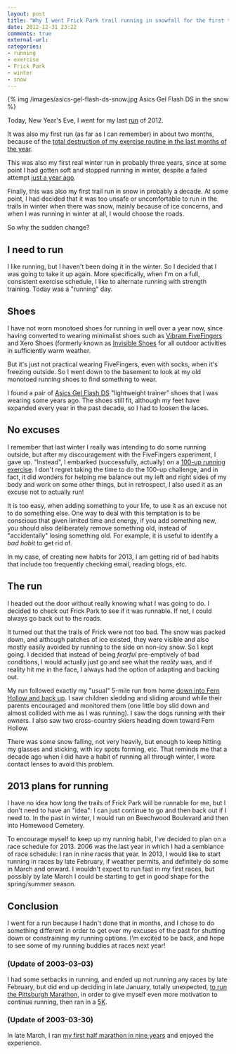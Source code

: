 ```yaml
---
layout: post
title: "Why I went Frick Park trail running in snowfall for the first time in a decade"
date: 2012-12-31 23:22
comments: true
external-url: 
categories: 
- running
- exercise
- Frick Park
- winter
- snow
---
```

{% img /images/asics-gel-flash-ds-snow.jpg Asics Gel Flash DS in the snow %}

Today, New Year's Eve, I went for my last [run](/blog/categories/running/) of 2012.

It was also my first run (as far as I can remember) in about two months, because of the [total destruction of my exercise routine in the last months of the year](/blog/2012/12/28/meditations-on-climbing-the-36-floors-of-the-pitt-cathedral-of-learning/).

This was also my first real winter run in probably three years, since at some point I had gotten soft and stopped running in winter, despite a failed attempt [just a year ago](/blog/2012/01/02/new-experiment-for-a-new-year-winter-running-in-vibram-fivefingers-shoes/).

Finally, this was also my first trail run in snow in probably a decade. At some point, I had decided that it was too unsafe or uncomfortable to run in the trails in winter when there was snow, mainly because of ice concerns, and when I was running in winter at all, I would choose the roads.

So why the sudden change?

<!--more-->

## I need to run

I like running, but I haven't been doing it in the winter. So I decided that I was going to take it up again. More specifically, when I'm on a full, consistent exercise schedule, I like to alternate running with strength training. Today was a "running" day.

## Shoes

I have not worn monotoed shoes for running in well over a year now, since having converted to wearing minimalist shoes such as [Vibram FiveFingers](/blog/categories/fivefingers/) and Xero Shoes (formerly known as [Invisible Shoes](/blog/categories/invisible-shoes/) for all outdoor activities in sufficiently warm weather.

But it's just not practical wearing FiveFingers, even with socks, when it's freezing outside. So I went down to the basement to look at my old monotoed running shoes to find something to wear.

I found a pair of [Asics Gel Flash DS](http://www.roadrunnersports.com/rrs/products/ASC754/) "lightweight trainer" shoes that I was wearing some years ago. The shoes still fit, although my feet have expanded every year in the past decade, so I had to loosen the laces.

## No excuses

I remember that last winter I really was intending to do some running outside, but after my discouragement with the FiveFingers experiment, I gave up. "Instead", I embarked (successfully, actually) on a [100-up running exercise](/blog/2012/01/09/starting-the-100-up-exercise-for-running-30-day-challenge/). I don't regret taking the time to do the 100-up challenge, and in fact, it did wonders for helping me balance out my left and right sides of my body and work on some other things, but in retrospect, I also used it as an excuse not to actually run!

It is too easy, when adding something to your life, to use it as an excuse not to do something else. One way to deal with this temptation is to be conscious that given limited time and energy, if you add something new, you should also deliberately remove something old, instead of "accidentally" losing something old. For example, it is useful to identify a *bad habit* to get rid of.

In my case, of creating new habits for 2013, I am getting rid of bad habits that include too frequently checking email, reading blogs, etc.

## The run

I headed out the door without really knowing what I was going to do. I decided to check out Frick Park to see if it was runnable. If not, I could always go back out to the roads.

It turned out that the trails of Frick were not too bad. The snow was packed down, and although patches of ice existed, they were visible and also mostly easily avoided by running to the side on non-icy snow. So I kept going. I decided that instead of being *fearful* pre-emptively of bad conditions, I would actually just go and see what the *reality* was, and if reality hit me in the face, I always had the option of adapting and backing out.

My run followed exactly my "usual" 5-mile run from home [down into Fern Hollow and back up](/blog/2011/10/12/i-love-trail-running-in-frick-park/). I saw children sledding and sliding around while their parents encouraged and monitored them (one little boy slid down and almost collided with me as I was running). I saw the dogs running with their owners. I also saw two cross-country skiers heading down toward Fern Hollow.

There was some snow falling, not very heavily, but enough to keep hitting my glasses and sticking, with icy spots forming, etc. That reminds me that a decade ago when I did have a habit of running all through winter, I wore contact lenses to avoid this problem.

## 2013 plans for running

I have no idea how long the trails of Frick Park will be runnable for me, but I don't need to have an "idea": I can just continue to go and then back out if I need to. In the past in winter, I would run on Beechwood Boulevard and then into Homewood Cemetery.

To encourage myself to keep up my running habit, I've decided to plan on a race schedule for 2013. 2006 was the last year in which I had a semblance of race schedule: I ran in nine races that year. In 2013, I would like to start running in races by late February, if weather permits, and definitely do some in March and onward. I wouldn't expect to run fast in my first races, but possibly by late March I could be starting to get in good shape for the spring/summer season.

## Conclusion

I went for a run because I hadn't done that in months, and I chose to do something different in order to get over my excuses of the past for shutting down or constraining my running options. I'm excited to be back, and hope to see some of my running buddies at races next year!

### (Update of 2003-03-03)

I had some setbacks in running, and ended up not running any races by late February, but did end up deciding in late January, totally unexpected, [to run the Pittsburgh Marathon](/blog/2013/01/30/why-and-how-i-am-going-to-run-the-2013-pittsburgh-marathon/), in order to give myself even more motivation to continue running, then ran in a [5K](/blog/2013/03/03/my-first-steel-city-road-runners-winter-5k-race/).

### (Update of 2003-03-30)

In late March, I ran [my first half marathon in nine years](/blog/2013/03/30/report-on-just-a-short-run-my-first-half-marathon-in-nine-years/) and enjoyed the experience.

